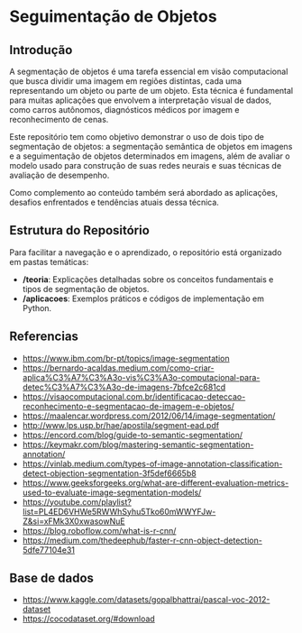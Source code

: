 # Seguimentação de Objetos 

## Introdução

A segmentação de objetos é uma tarefa essencial em visão computacional que busca dividir uma imagem em regiões distintas, cada uma representando um objeto ou parte de um objeto. Esta técnica é fundamental para muitas aplicações que envolvem a interpretação visual de dados, como carros autônomos, diagnósticos médicos por imagem e reconhecimento de cenas. 

Este repositório tem como objetivo demonstrar o uso de dois tipo de segmentação de objetos: a segmentação semântica de objetos em imagens e a seguimentação de objetos determinados em imagens, além de avaliar o modelo usado para construção de suas redes neurais e suas técnicas de avaliação de desempenho.

Como complemento ao conteúdo também será abordado as aplicações, desafios enfrentados e tendências atuais dessa técnica.

## Estrutura do Repositório

Para facilitar a navegação e o aprendizado, o repositório está organizado em pastas temáticas:

- **/teoria**: Explicações detalhadas sobre os conceitos fundamentais e tipos de segmentação de objetos.
- **/aplicacoes**: Exemplos práticos e códigos de implementação em Python.


## Referencias
- https://www.ibm.com/br-pt/topics/image-segmentation
- https://bernardo-acaldas.medium.com/como-criar-aplica%C3%A7%C3%A3o-vis%C3%A3o-computacional-para-detec%C3%A7%C3%A3o-de-imagens-7bfce2c681cd
- https://visaocomputacional.com.br/identificacao-deteccao-reconhecimento-e-segmentacao-de-imagem-e-objetos/
- https://maalencar.wordpress.com/2012/06/14/image-segmentation/
- http://www.lps.usp.br/hae/apostila/segment-ead.pdf
- https://encord.com/blog/guide-to-semantic-segmentation/
- https://keymakr.com/blog/mastering-semantic-segmentation-annotation/
- https://vinlab.medium.com/types-of-image-annotation-classification-detect-objection-segmentation-3f5def6665b8
- https://www.geeksforgeeks.org/what-are-different-evaluation-metrics-used-to-evaluate-image-segmentation-models/
- https://youtube.com/playlist?list=PL4ED6VHWe5RWWhSyhu5Tko60mWWYFJw-Z&si=xFMk3X0xwasowNuE
- https://blog.roboflow.com/what-is-r-cnn/
- https://medium.com/thedeephub/faster-r-cnn-object-detection-5dfe77104e31
## Base de dados
- https://www.kaggle.com/datasets/gopalbhattrai/pascal-voc-2012-dataset
- https://cocodataset.org/#download
